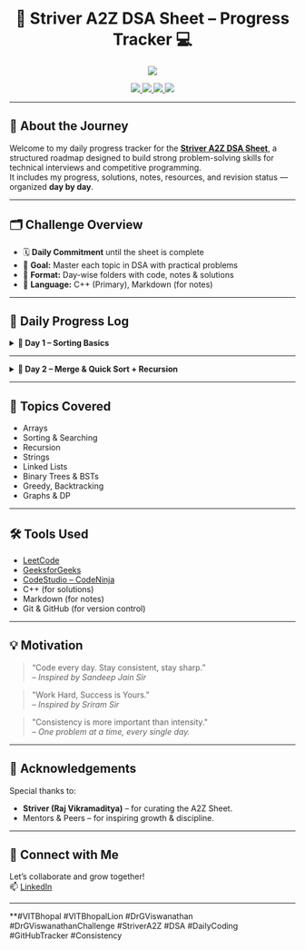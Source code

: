 <h1 align="center">🚀 Striver A2Z DSA Sheet – Progress Tracker 💻</h1>

<p align="center">
  <img src="https://readme-typing-svg.herokuapp.com?center=true&lines=Daily+DSA+Grind+with+Striver's+A2Z+Sheet;Consistency+%E2%89%A0+Intensity+💪;Level+Up+One+Problem+at+a+Time!&font=Fira+Code&color=F78D2F&width=700&height=45">
</p>

<p align="center">
  <a href="https://leetcode.com/">
    <img src="https://img.shields.io/badge/-LeetCode-FFA116?style=for-the-badge&logo=leetcode&logoColor=black"/>
  </a>
  <a href="https://www.geeksforgeeks.org/">
    <img src="https://img.shields.io/badge/-GeeksforGeeks-0F9D58?style=for-the-badge&logo=geeksforgeeks&logoColor=white"/>
  </a>
  <a href="https://www.codingninjas.com/studio/">
    <img src="https://img.shields.io/badge/-CodeStudio-orange?style=for-the-badge&logo=codingninjas&logoColor=white"/>
  </a>
  <a href="https://github.com/">
    <img src="https://img.shields.io/badge/-GitHub-black?style=for-the-badge&logo=github&logoColor=white"/>
  </a>
</p>


---

## 🧭 About the Journey

Welcome to my daily progress tracker for the [**Striver A2Z DSA Sheet**](https://takeuforward.org/strivers-a2z-dsa-course-sheet/), a structured roadmap designed to build strong problem-solving skills for technical interviews and competitive programming.  
It includes my progress, solutions, notes, resources, and revision status — organized **day by day**.

---

## 🗂️ Challenge Overview

- 🗓️ **Daily Commitment** until the sheet is complete
- 🧠 **Goal:** Master each topic in DSA with practical problems
- 📁 **Format:** Day-wise folders with code, notes & solutions
- 💬 **Language:** C++ (Primary), Markdown (for notes)

---

## 📅 Daily Progress Log

<details>
<summary><strong>📖 Day 1 – Sorting Basics</strong></summary>


| 🧠 Problem        | 🚦 Difficulty | ✅ Status | 🔗 Practice Link |
|--------------------|---------------|-----------|------------------|
| Insertion Sort     | Easy          | ✅ Solved | [GFG – Insertion Sort](https://practice.geeksforgeeks.org/problems/insertion-sort/1) |
| Bubble Sort        | Easy          | ✅ Solved | [GFG – Bubble Sort](https://practice.geeksforgeeks.org/problems/bubble-sort/1) |
| Selection Sort     | Easy          | ✅ Solved | [GFG – Selection Sort](https://practice.geeksforgeeks.org/problems/selection-sort/1) |

📁 [View Folder](./Day01)

</details>

---

<details>
<summary><strong>📖 Day 2 – Merge & Quick Sort + Recursion</strong></summary>


| 🧠 Problem        | 🚦 Difficulty | ✅ Status | 🔗 Practice Link |
|--------------------|---------------|-----------|------------------|
| Merge Sort    | Medium          | ✅ Solved | [GFG – Merge Sort](https://www.geeksforgeeks.org/problems/merge-sort/1) |
| Quick Sort        | Medium          | ✅ Solved | [GFG – Quick Sort](https://www.geeksforgeeks.org/problems/quick-sort/1) |
| Recursive Bubble Sort     | Easy          | ✅ Solved | [GFG – Bubble Sort](https://practice.geeksforgeeks.org/problems/bubble-sort/1)  |
| Recursive Insertion Sort     | Easy          | ✅ Solved | [GFG – Insertion Sort](https://practice.geeksforgeeks.org/problems/insertion-sort/1) |


📁 [View Folder](./Day02)

</details>

---

## 🧠 Topics Covered

- Arrays
- Sorting & Searching
- Recursion
- Strings
- Linked Lists
- Binary Trees & BSTs
- Greedy, Backtracking
- Graphs & DP

---

## 🛠️ Tools Used

- [LeetCode](https://leetcode.com/)
- [GeeksforGeeks](https://www.geeksforgeeks.org/)
- [CodeStudio – CodeNinja](https://www.codingninjas.com/studio/)
- C++ (for solutions)
- Markdown (for notes)
- Git & GitHub (for version control)

---

## 💡 Motivation

> “Code every day. Stay consistent, stay sharp.”  
> – *Inspired by Sandeep Jain Sir*

> "Work Hard, Success is Yours."  
> – *Inspired by Sriram Sir*

> "Consistency is more important than intensity."  
> – *One problem at a time, every single day.*

---

## 🙌 Acknowledgements

Special thanks to:
- **Striver (Raj Vikramaditya)** – for curating the A2Z Sheet.
- Mentors & Peers – for inspiring growth & discipline.

---

## 🔗 Connect with Me

Let’s collaborate and grow together!  
📫 [LinkedIn](https://linkedin.com/in/yourprofile)

---

**#VITBhopal #VITBhopalLion #DrGViswanathan #DrGViswanathanChallenge #StriverA2Z #DSA #DailyCoding #GitHubTracker #Consistency
